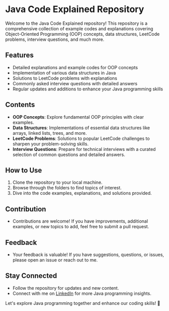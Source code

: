 # Java Code Explained Repository

Welcome to the Java Code Explained repository! This repository is a comprehensive collection of example codes and explanations covering Object-Oriented Programming (OOP) concepts, data structures, LeetCode problems, interview questions, and much more.

## Features

- Detailed explanations and example codes for OOP concepts
- Implementation of various data structures in Java
- Solutions to LeetCode problems with explanations
- Commonly asked interview questions with detailed answers
- Regular updates and additions to enhance your Java programming skills

## Contents

- **OOP Concepts**: Explore fundamental OOP principles with clear examples.
- **Data Structures**: Implementations of essential data structures like arrays, linked lists, trees, and more.
- **LeetCode Problems**: Solutions to popular LeetCode challenges to sharpen your problem-solving skills.
- **Interview Questions**: Prepare for technical interviews with a curated selection of common questions and detailed answers.

## How to Use

1. Clone the repository to your local machine.
2. Browse through the folders to find topics of interest.
3. Dive into the code examples, explanations, and solutions provided.

## Contribution

- Contributions are welcome! If you have improvements, additional examples, or new topics to add, feel free to submit a pull request.

## Feedback

- Your feedback is valuable! If you have suggestions, questions, or issues, please open an issue or reach out to me.

## Stay Connected

- Follow the repository for updates and new content.
- Connect with me on [LinkedIn](https://www.linkedin.com/in/swata-swayam-dash-051307269/) for more Java programming insights.

Let's explore Java programming together and enhance our coding skills! 🚀